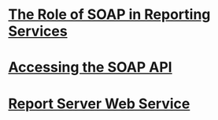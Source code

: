 # [The Role of SOAP in Reporting Services](the-role-of-soap-in-reporting-services.md)
# [Accessing the SOAP API](accessing-the-soap-api.md)
# [Report Server Web Service](report-server-web-service.md)
